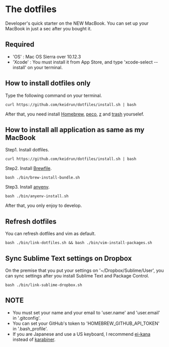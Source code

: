 # The dotfiles

Developer's quick starter on the NEW MacBook.
You can set up your MacBook in just a sec after you bought it.

## Required

- 'OS' : Mac OS Sierra over 10.12.3
- 'Xcode' : You must install it from App Store, and type 'xcode-select --install' on your terminal.

## How to install dotfiles only

Type the following command on your terminal.

```
curl https://github.com/keidrun/dotfiles/install.sh | bash
```

After that, you need install [Homebrew](https://brew.sh/ "Homebrew"), [peco](https://github.com/peco/peco "peco"), [z](https://github.com/rupa/z "z") and [trash](http://hasseg.org/trash/ "trash") yourselef.

## How to install all application as same as my MacBook

Step1. Install dotfiles.

```
curl https://github.com/keidrun/dotfiles/install.sh | bash
```

Step2. Install [Brewfile](https://github.com/Homebrew/homebrew-bundle "Brewfile").

```
bash ./bin/brew-install-bundle.sh
```

Step3. Install [anyenv](https://github.com/riywo/anyenv "anyenv").

```
bash ./bin/anyenv-install.sh
```

After that, you only enjoy to develop.

## Refresh dotfiles

You can refresh dotfiles and vim as default.

```
bash ./bin/link-dotfiles.sh && bash ./bin/vim-install-packages.sh
```

## Sync Sublime Text settings on Dropbox

On the premise that you put your settings on '~/Dropbox/Sublime/User', you can sync settings after you install Sublime Text and Package Control.

```
bash ./bin/link-sublime-dropbox.sh
```

## NOTE

- You must set your name and your email to 'user.name' and 'user.email' in '.gitconfig'.
- You can set your GitHub's token to 'HOMEBREW\_GITHUB\_API\_TOKEN' in '.bash_profile'.
- If you are Japanese and use a US keyboard, I recommend [ei-kana](https://ei-kana.appspot.com/ "ei-kana") instead of [karabiner](https://pqrs.org/osx/karabiner/index.html.ja "karabiner").
